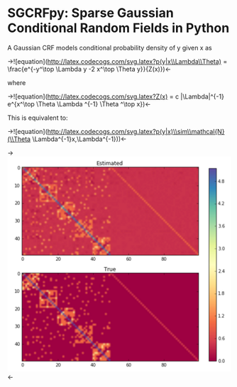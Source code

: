 # SGCRFpy: Sparse Gaussian Conditional Random Fields in Python

A Gaussian CRF models conditional probability density of y given x as

->![equation](http://latex.codecogs.com/svg.latex?p(y|x\\Lambda\\Theta) = \\frac{e^{-y^\\top \\Lambda y -2 x^\\top \\Theta y}}{Z(x)})<-

where

->![equation](http://latex.codecogs.com/svg.latex?Z(x) = c |\\Lambda|^{-1} e^{x^\\top \\Theta \\Lambda ^{-1} \\Theta ^\\top x})<-


This is equivalent to:

->![equation](http://latex.codecogs.com/svg.latex?p(y|x)\\sim\\mathcal{N}(\\Theta \\Lambda^{-1}x,\\Lambda^{-1}))<-

->![alt tag](https://github.com/dswah/sgcrfpy/blob/master/images/scgrf_random_graph.png)<-
